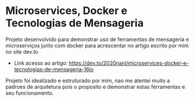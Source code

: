 # Microservices, Docker e Tecnologias de Mensageria

Projeto desenvolvido para demonstrar uso de ferramentas de mensageria e microserviços junto com docker
para acrescentar no artigo escrito por mim no site dev.to

- Link acesso ao artigo: https://dev.to/2020nani/microservices-docker-e-tecnologias-de-mensageria-16jo

Projeto foi idealizado e estruturado por mim, nao me atentei muito a padroes de arquitetura pois o proposito
e demonstrar estas ferramentas e seu funcionamento.
